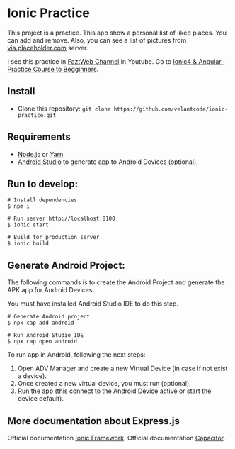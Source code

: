 # Ionic Practice

This project is a practice. This app show a personal list of liked places. You can add and remove. Also, you can see a list of pictures from [via.placeholder.com](via.placeholder.com) server.

I see this practice in [FaztWeb Channel](https://www.youtube.com/channel/UCMn28O1sQGochG94HdlthbA) in Youtube. Go to [Ionic4 & Angular | Practice Course to Begginners](https://www.youtube.com/playlist?list=PLo5lAe9kQrwo5DCXjQCXWCYXMDqt2FiLW). 

## Install

* Clone this repository: `git clone https://github.com/velantcode/ionic-practice.git`

## Requirements

* [Node.js](https://nodejs.org/) or [Yarn](https://yarnpkg.com/)
* [Android Studio](https://developer.android.com/studio) to generate app to Android Devices (optional).

## Run to develop:

    # Install dependencies
    $ npm i

    # Run server http://localhost:8100
    $ ionic start

    # Build for production server
    $ ionic build

## Generate Android Project:

The following commands is to create the Android Project and generate the APK app for Android Devices.

You must have installed Android Studio IDE to do this step.

    # Generate Android project
    $ npx cap add android

    # Run Android Studio IDE
    $ npx cap open android
    
To run app in Android, following the next steps:

1. Open ADV Manager and create a new Virtual Device (in case if not exist a device).
2. Once created a new virtual device, you must run (optional). 
3. Run the app (this connect to the Android Device active or start the device default). 

## More documentation about Express.js

Official documentation [Ionic Framework](https://ionicframework.com/).
Official documentation [Capacitor](https://capacitorjs.com/).
